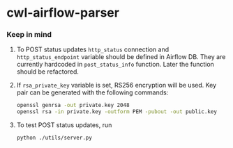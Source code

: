 # cwl-airflow-parser

### Keep in mind
1. To POST status updates `http_status` connection and `http_status_endpoint`
variable should be defined in Airflow DB. They are currently hardcoded in `post_status_info`
function. Later the function should be refactored.

2. If `rsa_private_key` variable is set, RS256 encryption will be used.
   Key pair can be generated with the following commands:

   ```bash
   openssl genrsa -out private.key 2048
   openssl rsa -in private.key -outform PEM -pubout -out public.key
   ```
3. To test POST status updates, run
   ```
   python ./utils/server.py
   ```